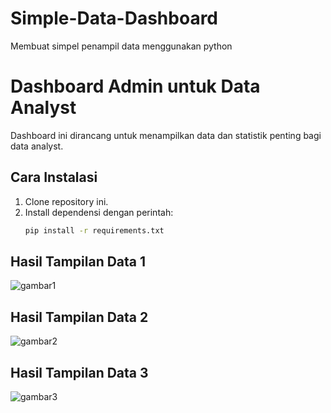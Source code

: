 # Simple-Data-Dashboard
Membuat simpel penampil data menggunakan python

# Dashboard Admin untuk Data Analyst

Dashboard ini dirancang untuk menampilkan data dan statistik penting bagi data analyst.

## Cara Instalasi

1. Clone repository ini.
2. Install dependensi dengan perintah:
   ```bash
   pip install -r requirements.txt


## Hasil Tampilan Data 1
![gambar1](./img/1.png)

## Hasil Tampilan Data 2
![gambar2](./img/2.png)

## Hasil Tampilan Data 3
![gambar3](./img/3.png)
